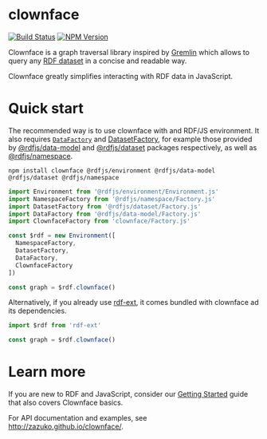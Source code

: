 # clownface

[![Build Status](https://travis-ci.org/zazuko/clownface.svg?branch=master)](https://travis-ci.org/github/zazuko/clownface)
[![NPM Version](https://img.shields.io/npm/v/clownface.svg?style=flat)](https://npm.im/clownface)

Clownface is a graph traversal library inspired by [Gremlin](https://tinkerpop.apache.org/gremlin.html) which allows to query any [RDF dataset](https://rdf.js.org/dataset-spec/) in a concise and readable way.

Clownface greatly simplifies interacting with RDF data in JavaScript.

# Quick start

The recommended way is to use clownface with and RDF/JS environment. It also requires [`DataFactory`](https://rdf.js.org/data-model-spec/#datafactory-interface) and [DatasetFactory](https://rdf.js.org/dataset-spec/#datasetfactory-interface), for example those provided by [@rdfjs/data-model](https://npm.im/@rdfjs/data-model) and [@rdfjs/dataset](https://npm.im/@rdfjs/dataset) packages respectively, as well as [@rdfjs/namespace](https://npm.im/@rdfjs/namespace).

```shell
npm install clownface @rdfjs/environment @rdfjs/data-model @rdfjs/dataset @rdfjs/namespace
````

```js
import Environment from '@rdfjs/environment/Environment.js'
import NamespaceFactory from '@rdfjs/namespace/Factory.js'
import DatasetFactory from '@rdfjs/dataset/Factory.js'
import DataFactory from '@rdfjs/data-model/Factory.js'
import ClownfaceFactory from 'clownface/Factory.js'

const $rdf = new Environment([
  NamespaceFactory,
  DatasetFactory,
  DataFactory,
  ClownfaceFactory
])

const graph = $rdf.clownface()
```

Alternatively, if you already use [rdf-ext](https://npm.im/rdf-ext), it comes bundled with clownface ad its dependencies.

```js
import $rdf from 'rdf-ext'

const graph = $rdf.clownface()
```

# Learn more

If you are new to RDF and JavaScript, consider our [Getting Started](https://zazuko.com/get-started/developers/#traverse-an-rdf-graph) guide that also covers Clownface basics.

For API documentation and examples, see http://zazuko.github.io/clownface/.
